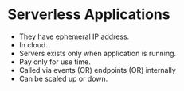 # Serverless Applications

- They have ephemeral IP address.
- In cloud.
- Servers exists only when application is running.
- Pay only for use time.
- Called via events (OR) endpoints (OR) internally
- Can be scaled up or down.
